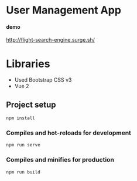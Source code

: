# User Management App

#### demo

http://flight-search-engine.surge.sh/

# Libraries

- Used Bootstrap CSS v3
- Vue 2

## Project setup

```
npm install
```

### Compiles and hot-reloads for development

```
npm run serve
```

### Compiles and minifies for production

```
npm run build
```

